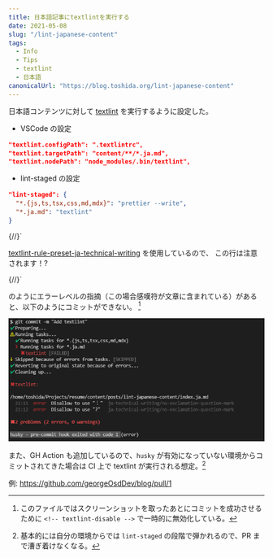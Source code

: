 ```yaml
---
title: 日本語記事にtextlintを実行する
date: 2021-05-08
slug: "/lint-japanese-content"
tags:
  - Info
  - Tips
  - textlint
  - 日本語
canonicalUrl: "https://blog.toshida.org/lint-japanese-content"
---
```


日本語コンテンツに対して [textlint](https://textlint.github.io/) を実行するように設定した。

- VSCode の設定

```json
"textlint.configPath": ".textlintrc",
"textlint.targetPath": "content/**/*.ja.md",
"textlint.nodePath": "node_modules/.bin/textlint",
```

- lint-staged の設定

```json
"lint-staged": {
  "*.{js,ts,tsx,css,md,mdx}": "prettier --write",
  "*.ja.md": "textlint"
}
```

{/_<!-- textlint-disable -->_/}`

[textlint-rule-preset-ja-technical-writing](https://github.com/textlint-ja/textlint-rule-preset-ja-technical-writing) を使用しているので、
この行は注意されます！?

{/_<!-- textlint-enabled-->_/}`

のようにエラーレベルの指摘（この場合感嘆符が文章に含まれている）があると、以下のようにコミットができない。 [^1]

![linterror](./linterror.png)

また、GH Action も追加しているので、`husky` が有効になっていない環境からコミットされてきた場合は CI 上で textlint が実行される想定。[^2]

例: https://github.com/georgeOsdDev/blog/pull/1

[^1]: このファイルではスクリーンショットを取ったあとにコミットを成功させるために `<!-- textlint-disable -->` で一時的に無効化している。
[^2]: 基本的には自分の環境からでは `lint-staged` の段階で弾かれるので、PR まで漕ぎ着けなくなる。
